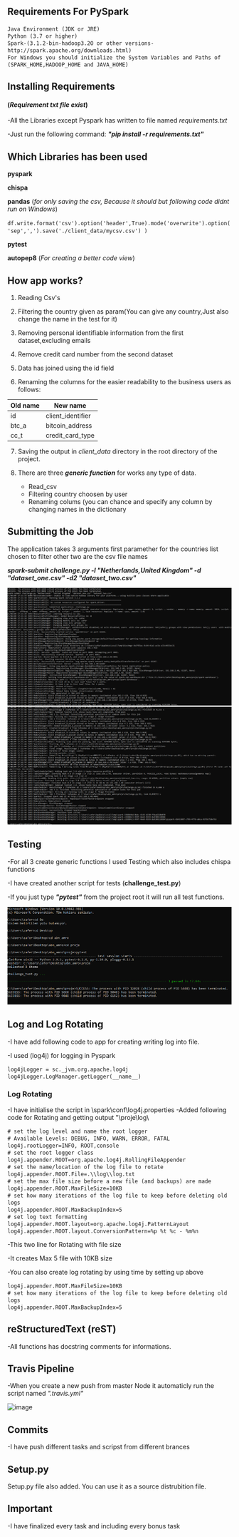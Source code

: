 ## Requirements For PySpark
```
Java Environment (JDK or JRE)
Python (3.7 or higher)
Spark-(3.1.2-bin-hadoop3.2O or other versions-http://spark.apache.org/downloads.html) 
For Windows you should initialize the System Variables and Paths of 
(SPARK_HOME,HADOOP_HOME and JAVA_HOME)
```
## Installing Requirements 
#### (_Requirement txt file exist_)

-All the Libraries except Pyspark has written to file named _requirements.txt_

-Just run the following command: _**"pip install -r requirements.txt"**_

## Which Libraries has been used


**pyspark**

**chispa**

**pandas** (_for only saving the csv, Because it should but following code didnt run on Windows_)

`
df.write.format('csv').option('header',True).mode('overwrite').option('sep',',').save('./client_data/mycsv.csv') )
`

**pytest**

**autopep8** (_For creating a better code view_)



## How app works?

1. Reading Csv's 

2. Filtering the country given as param(You can give any country,Just also change the name in the test for it)

3. Removing personal identifiable information from the first dataset,excluding emails

4. Remove credit card number from the second dataset

5. Data has joined using the id field

6. Renaming the columns for the easier readability to the business users as follows:

|Old name|New name         |
|--------|-----------------|
|id      |client_identifier|
|btc_a   |bitcoin_address  |
|cc_t    |credit_card_type |

7. Saving the output in _client_data_ directory in the root directory of the project.

8. There are three _**generic function**_ for works any type of data.
    
    * Read_csv
    * Filtering country choosen by user
    * Renaming colums 
    (you can chance and specify any column by changing names in the dictionary

## Submitting the Job
The application takes 3 arguments first paramether for the countries list chosen to filter other two are the csv file names

_**spark-submit challenge.py -l "Netherlands,United Kingdom" -d "dataset_one.csv" -d2 "dataset_two.csv"**_

![spark-submit_ss_1.png](screen_captures/spark-submit_ss_1.png)
![spark-submit_ss_2.png](screen_captures/spark-submit_ss_2.png)

## Testing
-For all 3 create generic functions I used Testing which also includes chispa functions

-I have created another script for tests (**challenge_test.py**)

-If you just type _**"pytest"**_ from the project root it will run all test functions.

![py_test_ss.png](screen_captures/pytest_ss.png)

## Log and Log Rotating
-I have add following code to app for creating writing log into file.

-I used (log4j) for logging in Pyspark
```
log4jLogger = sc._jvm.org.apache.log4j
log4jLogger.LogManager.getLogger(__name__)
```
### Log Rotating
-I have initialise the script in \spark\conf\log4j.properties
-Added following code for Rotating and getting output "\proje\log\ 

```
# set the log level and name the root logger
# Available Levels: DEBUG, INFO, WARN, ERROR, FATAL
log4j.rootLogger=INFO, ROOT,console
# set the root logger class
log4j.appender.ROOT=org.apache.log4j.RollingFileAppender
# set the name/location of the log file to rotate
log4j.appender.ROOT.File=.\\log\\log.txt
# set the max file size before a new file (and backups) are made
log4j.appender.ROOT.MaxFileSize=10KB
# set how many iterations of the log file to keep before deleting old logs
log4j.appender.ROOT.MaxBackupIndex=5
# set log text formatting
log4j.appender.ROOT.layout=org.apache.log4j.PatternLayout
log4j.appender.ROOT.layout.ConversionPattern=%p %t %c - %m%n
```
-This two line for Rotating with file size

-It creates Max 5 file with 10KB size

-You can also create log rotating by using time by setting up above
```
log4j.appender.ROOT.MaxFileSize=10KB
# set how many iterations of the log file to keep before deleting old logs
log4j.appender.ROOT.MaxBackupIndex=5
```
## reStructuredText (reST) 
-All functions has docstring comments for informations.

## Travis Pipeline
-When you create a new push from master Node it automaticly run the script
named _".travis.yml"_

![image](https://user-images.githubusercontent.com/69164622/121516537-9be7ef00-c9ee-11eb-8ea0-9a02b98bb950.png)


## Commits 
-I have push different tasks and scripst from different brances

## Setup.py

Setup.py file also added. You can use it as a source distrubition file.

## Important 

-I have finalized every task and including every bonus task

